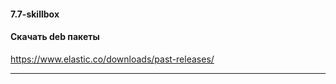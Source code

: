 #### 7.7-skillbox

#### Скачать deb пакеты
https://www.elastic.co/downloads/past-releases/

---------------------------------------------------------
